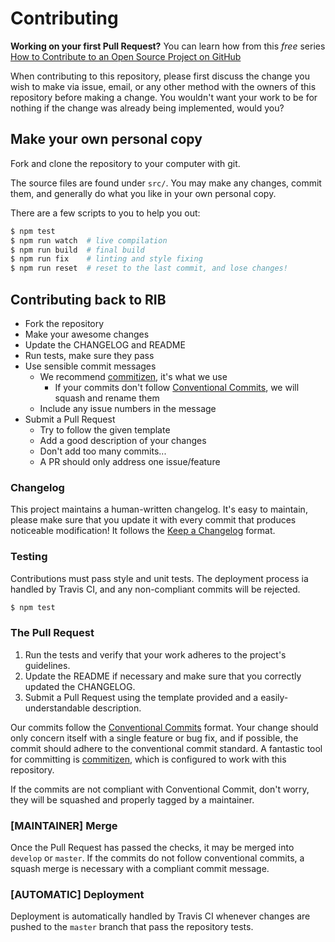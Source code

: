 # Contributing

**Working on your first Pull Request?** You can learn how from this *free* series [How to Contribute to an Open Source Project on GitHub](https://egghead.io/courses/how-to-contribute-to-an-open-source-project-on-github)

When contributing to this repository, please first discuss the change you wish to make via issue,
email, or any other method with the owners of this repository before making a change. You wouldn't
want your work to be for nothing if the change was already being implemented, would you?

## Make your own personal copy

Fork and clone the repository to your computer with git.

The source files are found under `src/`. You may make any changes, commit them, and generally do what you like in your own personal copy.

There are a few scripts to you to help you out:

```bash
$ npm test
$ npm run watch  # live compilation
$ npm run build  # final build
$ npm run fix    # linting and style fixing
$ npm run reset  # reset to the last commit, and lose changes!
```

## Contributing back to RIB

- Fork the repository
- Make your awesome changes
- Update the CHANGELOG and README
- Run tests, make sure they pass
- Use sensible commit messages
  - We recommend [commitizen](https://github.com/commitizen/cz-cli), it's what we use
    - If your commits don't follow [Conventional Commits](https://www.conventionalcommits.org/), we will squash and rename them
  - Include any issue numbers in the message
- Submit a Pull Request
  - Try to follow the given template
  - Add a good description of your changes
  - Don't add too many commits...
  - A PR should only address one issue/feature

### Changelog

This project maintains a human-written changelog. It's easy to maintain, please make sure that you
update it with every commit that produces noticeable modification! It follows the
[Keep a Changelog](https://keepachangelog.com) format.

### Testing

Contributions must pass style and unit tests. The deployment process ia handled by Travis CI, and any non-compliant commits will be rejected.

```bash
$ npm test
```

### The Pull Request

1. Run the tests and verify that your work adheres to the project's guidelines.
2. Update the README if necessary and make sure that you correctly updated the CHANGELOG.
3. Submit a Pull Request using the template provided and a easily-understandable description.

Our commits follow the [Conventional Commits](https://www.conventionalcommits.org/) format. Your
change should only concern itself with a single feature or bug fix, and if possible, the commit
should adhere to the conventional commit standard. A fantastic tool for committing is
[commitizen](https://github.com/commitizen/cz-cli), which is configured to work with this
repository.

If the commits are not compliant with Conventional Commit, don't worry, they will be squashed and
properly tagged by a maintainer.

### [MAINTAINER] Merge

Once the Pull Request has passed the checks, it may be merged into `develop` or `master`. If the
commits do not follow conventional commits, a squash merge is necessary with a compliant commit
message.

### [AUTOMATIC] Deployment

Deployment is automatically handled by Travis CI whenever changes are pushed to the `master` branch
that pass the repository tests.
